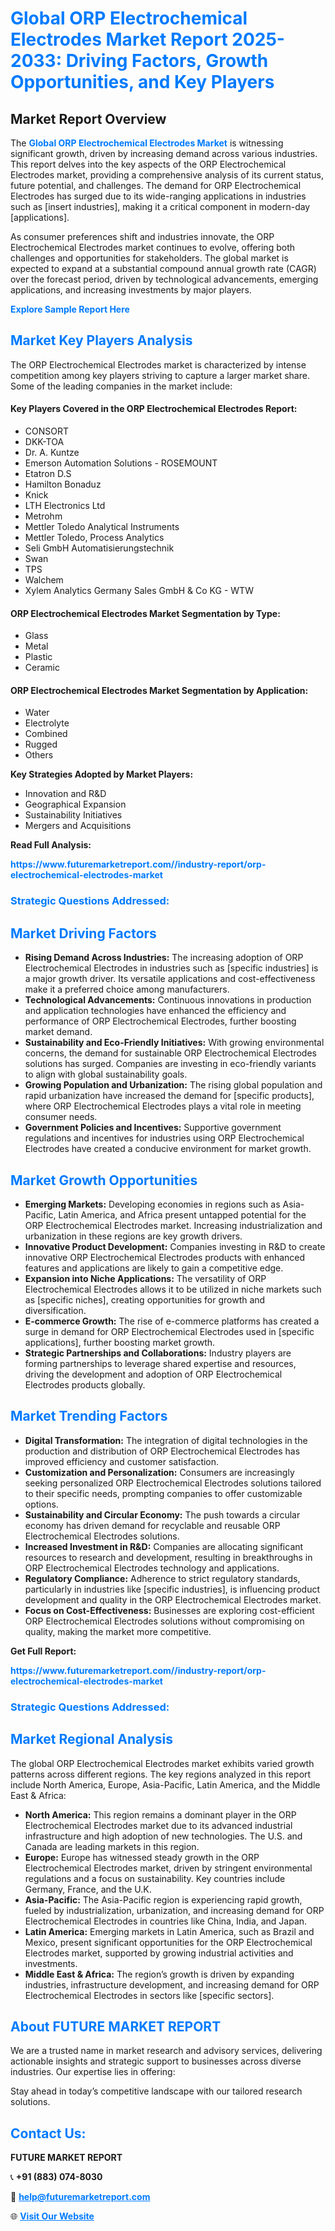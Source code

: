 <h1 style="color: #007BFF;">Global ORP Electrochemical Electrodes Market Report 2025-2033: Driving Factors, Growth Opportunities, and Key Players</h1>

<section id="overview">
<h2>Market Report Overview</h2>
<p>The <a href="https://www.futuremarketreport.com//industry-report/orp-electrochemical-electrodes-market" style="color: #007BFF; text-decoration: none;"><strong>Global ORP Electrochemical Electrodes Market</strong></a> is witnessing significant growth, driven by increasing demand across various industries. This report delves into the key aspects of the ORP Electrochemical Electrodes market, providing a comprehensive analysis of its current status, future potential, and challenges. The demand for ORP Electrochemical Electrodes has surged due to its wide-ranging applications in industries such as [insert industries], making it a critical component in modern-day [applications].</p>
<p>As consumer preferences shift and industries innovate, the ORP Electrochemical Electrodes market continues to evolve, offering both challenges and opportunities for stakeholders. The global market is expected to expand at a substantial compound annual growth rate (CAGR) over the forecast period, driven by technological advancements, emerging applications, and increasing investments by major players.</p>
</section>

<section id="overview">
<p><a href="https://www.futuremarketreport.com//request-sample/reportId=47475" style="color: #007BFF; text-decoration: none;"><strong>Explore Sample Report Here</strong></a></p>
</section>

<section id="key-players">
<h2 style="color: #007BFF;">Market Key Players Analysis</h2>
<p>The ORP Electrochemical Electrodes market is characterized by intense competition among key players striving to capture a larger market share. Some of the leading companies in the market include:</p>
<h4>Key Players Covered in the ORP Electrochemical Electrodes Report:</h4>
<ul><li>CONSORT</li><li>DKK-TOA</li><li>Dr. A. Kuntze</li><li>Emerson Automation Solutions - ROSEMOUNT</li><li>Etatron D.S</li><li>Hamilton Bonaduz</li><li>Knick</li><li>LTH Electronics Ltd</li><li>Metrohm</li><li>Mettler Toledo Analytical Instruments</li><li>Mettler Toledo, Process Analytics</li><li>Seli GmbH Automatisierungstechnik</li><li>Swan</li><li>TPS</li><li>Walchem</li><li>Xylem Analytics Germany Sales GmbH &amp; Co KG - WTW</li></ul>
<h4>ORP Electrochemical Electrodes Market Segmentation by Type:</h4>
<ul><li>Glass</li><li>Metal</li><li>Plastic</li><li>Ceramic</li></ul>

<h4>ORP Electrochemical Electrodes Market Segmentation by Application:</h4>
<ul><li>Water</li><li>Electrolyte</li><li>Combined</li><li>Rugged</li><li>Others</li></ul>
<p><strong>Key Strategies Adopted by Market Players:</strong></p>
<ul>
<li>Innovation and R&D</li>
<li>Geographical Expansion</li>
<li>Sustainability Initiatives</li>
<li>Mergers and Acquisitions</li>
</ul>
</section>

<section>
<p><strong>Read Full Analysis: </strong></p><a href="https://www.futuremarketreport.com//industry-report/orp-electrochemical-electrodes-market" style="color: #007BFF; text-decoration: none;"><strong>https://www.futuremarketreport.com//industry-report/orp-electrochemical-electrodes-market</strong></a>
<h3 style="color: #007BFF;">Strategic Questions Addressed:</h3>
</section>

<section id="driving-factors">
<h2 style="color: #007BFF;">Market Driving Factors</h2>
<ul>
<li><strong>Rising Demand Across Industries:</strong> The increasing adoption of ORP Electrochemical Electrodes in industries such as [specific industries] is a major growth driver. Its versatile applications and cost-effectiveness make it a preferred choice among manufacturers.</li>
<li><strong>Technological Advancements:</strong> Continuous innovations in production and application technologies have enhanced the efficiency and performance of ORP Electrochemical Electrodes, further boosting market demand.</li>
<li><strong>Sustainability and Eco-Friendly Initiatives:</strong> With growing environmental concerns, the demand for sustainable ORP Electrochemical Electrodes solutions has surged. Companies are investing in eco-friendly variants to align with global sustainability goals.</li>
<li><strong>Growing Population and Urbanization:</strong> The rising global population and rapid urbanization have increased the demand for [specific products], where ORP Electrochemical Electrodes plays a vital role in meeting consumer needs.</li>
<li><strong>Government Policies and Incentives:</strong> Supportive government regulations and incentives for industries using ORP Electrochemical Electrodes have created a conducive environment for market growth.</li>
</ul>
</section>

<section id="growth-opportunities">
<h2 style="color: #007BFF;">Market Growth Opportunities</h2>
<ul>
<li><strong>Emerging Markets:</strong> Developing economies in regions such as Asia-Pacific, Latin America, and Africa present untapped potential for the ORP Electrochemical Electrodes market. Increasing industrialization and urbanization in these regions are key growth drivers.</li>
<li><strong>Innovative Product Development:</strong> Companies investing in R&D to create innovative ORP Electrochemical Electrodes products with enhanced features and applications are likely to gain a competitive edge.</li>
<li><strong>Expansion into Niche Applications:</strong> The versatility of ORP Electrochemical Electrodes allows it to be utilized in niche markets such as [specific niches], creating opportunities for growth and diversification.</li>
<li><strong>E-commerce Growth:</strong> The rise of e-commerce platforms has created a surge in demand for ORP Electrochemical Electrodes used in [specific applications], further boosting market growth.</li>
<li><strong>Strategic Partnerships and Collaborations:</strong> Industry players are forming partnerships to leverage shared expertise and resources, driving the development and adoption of ORP Electrochemical Electrodes products globally.</li>
</ul>
</section>

<section id="trending-factors">
<h2 style="color: #007BFF;">Market Trending Factors</h2>
<ul>
<li><strong>Digital Transformation:</strong> The integration of digital technologies in the production and distribution of ORP Electrochemical Electrodes has improved efficiency and customer satisfaction.</li>
<li><strong>Customization and Personalization:</strong> Consumers are increasingly seeking personalized ORP Electrochemical Electrodes solutions tailored to their specific needs, prompting companies to offer customizable options.</li>
<li><strong>Sustainability and Circular Economy:</strong> The push towards a circular economy has driven demand for recyclable and reusable ORP Electrochemical Electrodes solutions.</li>
<li><strong>Increased Investment in R&D:</strong> Companies are allocating significant resources to research and development, resulting in breakthroughs in ORP Electrochemical Electrodes technology and applications.</li>
<li><strong>Regulatory Compliance:</strong> Adherence to strict regulatory standards, particularly in industries like [specific industries], is influencing product development and quality in the ORP Electrochemical Electrodes market.</li>
<li><strong>Focus on Cost-Effectiveness:</strong> Businesses are exploring cost-efficient ORP Electrochemical Electrodes solutions without compromising on quality, making the market more competitive.</li>
</ul>
</section>

<section>
<p><strong>Get Full Report: </strong></p><a href="https://www.futuremarketreport.com//industry-report/orp-electrochemical-electrodes-market" style="color: #007BFF; text-decoration: none;"><strong>https://www.futuremarketreport.com//industry-report/orp-electrochemical-electrodes-market</strong></a>
<h3 style="color: #007BFF;">Strategic Questions Addressed:</h3>
</section>


<section id="regional-analysis">
<h2 style="color: #007BFF;">Market Regional Analysis</h2>
<p>The global ORP Electrochemical Electrodes market exhibits varied growth patterns across different regions. The key regions analyzed in this report include North America, Europe, Asia-Pacific, Latin America, and the Middle East & Africa:</p>
<ul>
<li><strong>North America:</strong> This region remains a dominant player in the ORP Electrochemical Electrodes market due to its advanced industrial infrastructure and high adoption of new technologies. The U.S. and Canada are leading markets in this region.</li>
<li><strong>Europe:</strong> Europe has witnessed steady growth in the ORP Electrochemical Electrodes market, driven by stringent environmental regulations and a focus on sustainability. Key countries include Germany, France, and the U.K.</li>
<li><strong>Asia-Pacific:</strong> The Asia-Pacific region is experiencing rapid growth, fueled by industrialization, urbanization, and increasing demand for ORP Electrochemical Electrodes in countries like China, India, and Japan.</li>
<li><strong>Latin America:</strong> Emerging markets in Latin America, such as Brazil and Mexico, present significant opportunities for the ORP Electrochemical Electrodes market, supported by growing industrial activities and investments.</li>
<li><strong>Middle East & Africa:</strong> The region’s growth is driven by expanding industries, infrastructure development, and increasing demand for ORP Electrochemical Electrodes in sectors like [specific sectors].</li>
</ul>
</section>

<footer>
<h2 style="color: #007BFF;">About FUTURE MARKET REPORT</h2>
<p>We are a trusted name in market research and advisory services, delivering actionable insights and strategic support to businesses across diverse industries. Our expertise lies in offering:</p>

<p>Stay ahead in today’s competitive landscape with our tailored research solutions.</p>

<h2 style="color: #007BFF;">Contact Us:</h2>
<p><strong>FUTURE MARKET REPORT</strong></p>
<p>📞 <strong>+91 (883) 074-8030</strong></p>
<p>📧 <strong><a href="mailto:help@futuremarketreport.com" style="color: #007BFF;">help@futuremarketreport.com</a></strong></p>
<p>🌐 <strong><a href="https://www.futuremarketreport.com/" style="color: #007BFF;">Visit Our Website</a></strong></p>
</footer>